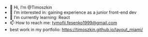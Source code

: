 - 👋 Hi, I’m @Timoszkin
- 👀 I’m interested in: gaining experience as a junior front-end dev 
- 🌱 I’m currently learning: React
- 📫 How to reach me: tymofii.fesenko1999@gmail.com
- best work in my portfolio: https://timoszkin.github.io/layout_miami/
